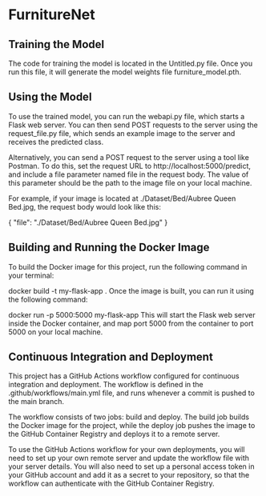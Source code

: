 # FurnitureNet

## Training the Model
The code for training the model is located in the Untitled.py file. Once you run this file, it will generate the model weights file furniture_model.pth.

## Using the Model
To use the trained model, you can run the webapi.py file, which starts a Flask web server. You can then send POST requests to the server using the request_file.py file, which sends an example image to the server and receives the predicted class.

Alternatively, you can send a POST request to the server using a tool like Postman. To do this, set the request URL to http://localhost:5000/predict, and include a file parameter named file in the request body. The value of this parameter should be the path to the image file on your local machine.

For example, if your image is located at ./Dataset/Bed/Aubree Queen Bed.jpg, the request body would look like this:

{
    "file": "./Dataset/Bed/Aubree Queen Bed.jpg"
}
## Building and Running the Docker Image
To build the Docker image for this project, run the following command in your terminal:


docker build -t my-flask-app .
Once the image is built, you can run it using the following command:

docker run -p 5000:5000 my-flask-app
This will start the Flask web server inside the Docker container, and map port 5000 from the container to port 5000 on your local machine.

## Continuous Integration and Deployment
This project has a GitHub Actions workflow configured for continuous integration and deployment. The workflow is defined in the .github/workflows/main.yml file, and runs whenever a commit is pushed to the main branch.

The workflow consists of two jobs: build and deploy. The build job builds the Docker image for the project, while the deploy job pushes the image to the GitHub Container Registry and deploys it to a remote server.

To use the GitHub Actions workflow for your own deployments, you will need to set up your own remote server and update the workflow file with your server details. You will also need to set up a personal access token in your GitHub account and add it as a secret to your repository, so that the workflow can authenticate with the GitHub Container Registry.
